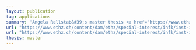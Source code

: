 ```yaml
---
layout: publication
tag: applications
summary: 'Angela Rellstab&#39;s master thesis <a href="https://www.ethz.ch/content/dam/ethz/special-interest/infk/inst-infsec/information-security-group-dam/research/software/ma-19-rellstab-AKA.pdf" target="_blank">[PDF]</a>: Formalizing and Verifying Generations of AKA Protocols <a href="https://www.ethz.ch/content/dam/ethz/special-interest/infk/inst-infsec/information-security-group-dam/research/software/aka-gens-rellstab.zip" target="_blank">[zip]</a>.'
url: "https://www.ethz.ch/content/dam/ethz/special-interest/infk/inst-infsec/information-security-group-dam/research/software/ma-19-rellstab-AKA.pdf"
url: "https://www.ethz.ch/content/dam/ethz/special-interest/infk/inst-infsec/information-security-group-dam/research/software/aka-gens-rellstab.zip"
thesis: master
---
```

